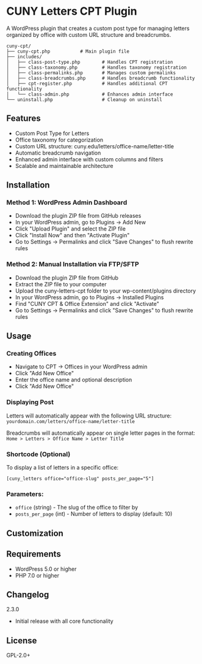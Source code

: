 # CUNY Letters CPT Plugin
A WordPress plugin that creates a custom post type for managing letters organized by office with custom URL structure and breadcrumbs.

```
cuny-cpt/
├── cuny-cpt.php           # Main plugin file
├── includes/
│   ├── class-post-type.php        # Handles CPT registration
│   ├── class-taxonomy.php         # Handles taxonomy registration
│   ├── class-permalinks.php       # Manages custom permalinks
│   ├── class-breadcrumbs.php      # Handles breadcrumb functionality
│   ├── cpt-register.php           # Handles additional CPT functionality
│   └── class-admin.php            # Enhances admin interface
└── uninstall.php                  # Cleanup on uninstall
```

## Features

- Custom Post Type for Letters
- Office taxonomy for categorization
- Custom URL structure: cuny.edu/letters/office-name/letter-title
- Automatic breadcrumb navigation
- Enhanced admin interface with custom columns and filters
- Scalable and maintainable architecture

## Installation

### Method 1: WordPress Admin Dashboard

- Download the plugin ZIP file from GitHub releases
- In your WordPress admin, go to Plugins → Add New
- Click "Upload Plugin" and select the ZIP file
- Click "Install Now" and then "Activate Plugin"
- Go to Settings → Permalinks and click "Save Changes" to flush rewrite rules

### Method 2: Manual Installation via FTP/SFTP

- Download the plugin ZIP file from GitHub
- Extract the ZIP file to your computer
- Upload the cuny-letters-cpt folder to your wp-content/plugins directory
- In your WordPress admin, go to Plugins → Installed Plugins
- Find "CUNY CPT & Office Extension" and click "Activate"
- Go to Settings → Permalinks and click "Save Changes" to flush rewrite rules

## Usage

### Creating Offices

- Navigate to CPT → Offices in your WordPress admin
- Click "Add New Office"
- Enter the office name and optional description
- Click "Add New Office"

### Displaying Post

Letters will automatically appear with the following URL structure:
`yourdomain.com/letters/office-name/letter-title`

Breadcrumbs will automatically appear on single letter pages in the format:
`Home > Letters > Office Name > Letter Title`

### Shortcode (Optional)

To display a list of letters in a specific office:
```
[cuny_letters office="office-slug" posts_per_page="5"]
```

### Parameters:

- `office` (string) - The slug of the office to filter by
- `posts_per_page` (int) - Number of letters to display (default: 10)

## Customization

## Requirements

- WordPress 5.0 or higher
- PHP 7.0 or higher

## Changelog

2.3.0

- Initial release with all core functionality

## License

GPL-2.0+
